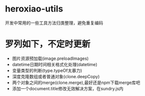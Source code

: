 # heroxiao-utils

开发中常用的一些工具方法归类整理，避免重复编码

# 罗列如下，不定时更新
 - 图片资源预加载(image.preloadImages)
 - datetime日期时间相关格式化处理(datetime)
 - 变量类型的判断(type.typeOf太暴力)
 - 深度克隆数组或者普通对象(clone.deepCopy)
 - 两个对象之间的merge(clone.merge),最好还是npm下载merge库吧
 - 添加一个document.title修改无效解决方案，在sundry.js内